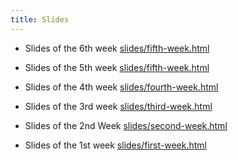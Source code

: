 ```yaml
---
title: Slides
---
```


- Slides of the 6th week [slides/fifth-week.html](/slides/6th-week-slides.html)

- Slides of the 5th week [slides/fifth-week.html](/slides/5th-week-slides.html)

- Slides of the 4th week [slides/fourth-week.html](/slides/4th-week-slides.html)

- Slides of the 3rd week [slides/third-week.html](/slides/3rd-week-slides.html)

- Slides of the 2nd Week [slides/second-week.html](/slides/2nd-week-slides.html)

- Slides of the 1st week [slides/first-week.html](/slides/1st-week-slides.html)






